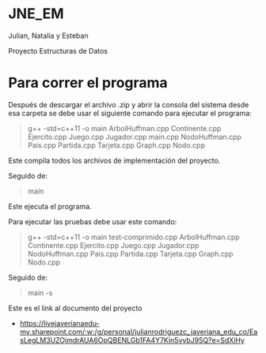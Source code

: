 # JNE_EM
Julian, Natalia y Esteban

Proyecto Estructuras de Datos

# Para correr el programa

Después de descargar el archivo .zip y abrir la consola del sistema desde esa carpeta
se debe usar el siguiente comando para ejecutar el programa:

  > g++ -std=c++11 -o main ArbolHuffman.cpp Continente.cpp Ejercito.cpp Juego.cpp Jugador.cpp main.cpp NodoHuffman.cpp Pais.cpp Partida.cpp Tarjeta.cpp Graph.cpp Nodo.cpp

  Este compila todos los archivos de implementación del proyecto.

Seguido de:

  > main

  Este ejecuta el programa.

Para ejecutar las pruebas debe usar este comando:

  > g++ -std=c++11 -o main test-comprimido.cpp ArbolHuffman.cpp Continente.cpp Ejercito.cpp Juego.cpp Jugador.cpp NodoHuffman.cpp Pais.cpp Partida.cpp Tarjeta.cpp Graph.cpp Nodo.cpp

 Seguido de:

  > main -s

  Este es el link al documento del proyecto

  - https://livejaverianaedu-my.sharepoint.com/:w:/g/personal/julianrodriguezc_javeriana_edu_co/EasLegLM3UZOjmdrAUA6OpQBENLGb1FA4Y7Kin5vybJ95Q?e=SdXiHy
